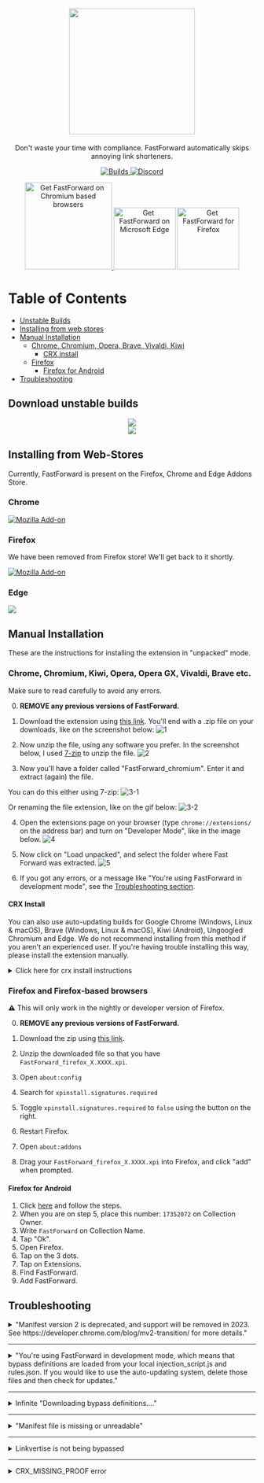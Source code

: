 <div align="center">
<h1><img src="https://fastforward.team/img/branding.png" width="256"></h1>
<p> Don't waste your time with compliance. FastForward automatically skips annoying link shorteners. </p>

<a href="https://github.com/FastForwardTeam/FastForward/blob/main/.github/workflows/main.yml" target="_blank"> <img alt="Builds" src="https://img.shields.io/github/actions/workflow/status/fastforwardteam/fastforward/main.yml?branch=main&label=Builds&style=for-the-badge&logo=githubactions"> </a>
<a href="https://discord.gg/RSAf7b5njt" target="_blank"> <img alt="Discord" src="https://img.shields.io/discord/876622516607656006?label=Our%20Discord&logo=discord&style=for-the-badge"> </a>


<a href="https://chromewebstore.google.com/detail/fastforward/icallnadddjmdinamnolclfjanhfoafe"><img src="https://user-images.githubusercontent.com/585534/107280622-91a8ea80-6a26-11eb-8d07-77c548b28665.png" alt="Get FastForward on Chromium based browsers" width="177"> </a>
<a href="https://microsoftedge.microsoft.com/addons/detail/fastforward/ldcclmkclhomnpcnccgbgleikchbnecl"><img src="https://user-images.githubusercontent.com/585534/107280673-a5ece780-6a26-11eb-9cc7-9fa9f9f81180.png" alt="Get FastForward on Microsoft Edge" width="126px"></a>
<a href="https://addons.mozilla.org/firefox/addon/fastforwardteam/"><img src="https://user-images.githubusercontent.com/585534/107280546-7b9b2a00-6a26-11eb-8f9f-f95932f4bfec.png" alt="Get FastForward for Firefox" width="126px"></a> 
</div>

# Table of Contents
- [Unstable Builds](#download-unstable-builds)
- [Installing from web stores](#installing-from-web-stores)
- [Manual Installation](#manual-installation)
  - [Chrome, Chromium, Opera, Brave, Vivaldi, Kiwi](#chrome-chromium-kiwi-opera-opera-gx-vivaldi-brave-etc)
     - [CRX install](#crx-install)
  - [Firefox](#firefox-and-firefox-based-browsers)
    - [Firefox for Android](#firefox-for-android)
- [Troubleshooting](#troubleshooting)

## Download unstable builds
<div align="center">
<a href="https://nightly.link/FastForwardTeam/FastForward/workflows/main/main/FastForward_chromium.zip"> <img src="https://img.shields.io/badge/Chrome-Dev%20builds-critical?style=for-the-badge&logo=googlechrome" /> </a>
  <br>
<a href="https://nightly.link/FastForwardTeam/FastForward/workflows/main/main/FastForward_firefox.zip"> <img src="https://img.shields.io/badge/Firefox-Dev%20builds-critical?style=for-the-badge&logo=firefoxbrowser" /> </a>
</div>

## Installing from Web-Stores

Currently, FastForward is present on the Firefox, Chrome and Edge Addons Store.

### Chrome
<a href="https://chromewebstore.google.com/detail/fastforward/icallnadddjmdinamnolclfjanhfoafe"> <img alt="Mozilla Add-on" src="https://img.shields.io/badge/get%20the%20extension-5648de?logo=googlechrome&style=for-the-badge&logoColor=white"/> </a>

### Firefox
We have been removed from Firefox store!
We'll get back to it shortly.

<a href="https://addons.mozilla.org/firefox/addon/fastforwardteam/"> <img alt="Mozilla Add-on" src="https://img.shields.io/badge/get%20the%20extension-5648de?logo=firefoxbrowser&style=for-the-badge"/> </a>

### Edge
<a href="https://microsoftedge.microsoft.com/addons/detail/fastforward/ldcclmkclhomnpcnccgbgleikchbnecl"> <img src="https://img.shields.io/badge/get%20the%20extension-5648de?style=for-the-badge&logo=microsoftedge&logoColor=blue" /> </a>



## Manual Installation
These are the instructions for installing the extension in "unpacked" mode.

### Chrome, Chromium, Kiwi, Opera, Opera GX, Vivaldi, Brave etc.
Make sure to read carefully to avoid any errors.

0. **REMOVE any previous versions of FastForward.**

1. Download the extension using [this link](https://nightly.link/FastForwardTeam/FastForward/workflows/main/main/FastForward_chromium.zip). You'll end with a .zip file on your downloads, like on the screenshot below:
![1](https://i.imgur.com/Nrdgd7R.png)

2. Now unzip the file, using any software you prefer. In the screenshot below, I used [7-zip](https://7-zip.org) to unzip the file.
![2](https://i.imgur.com/93GYoCm.png)

3. Now you'll have a folder called "FastForward_chromium". Enter it and extract (again) the file.

You can do this either using 7-zip:
![3-1](https://i.imgur.com/sQGRJXq.gif)


Or renaming the file extension, like on the gif below:
![3-2](https://i.imgur.com/JkhCV4q.gif)


4. Open the extensions page on your browser (type `chrome://extensions/` on the address bar) and turn on "Developer Mode", like in the image below.
![4](https://i.imgur.com/R1E7LlO.png)


5. Now click on "Load unpacked", and select the folder where Fast Forward was extracted.
![5](https://i.imgur.com/FFQGC2F.gif)

6. If you got any errors, or a message like "You're using FastForward in development mode", see the [Troubleshooting section](#troubleshooting).

#### CRX Install
You can also use auto-updating builds for Google Chrome (Windows, Linux & macOS), Brave (Windows, Linux & macOS), Kiwi (Android), Ungoogled Chromium and Edge. We do not recommend installing from this method if you aren't an experienced user. If you're having trouble installing this way, please install the extension manually.

<details> <summary> Click here for crx install instructions </summary>  

Please follow [the instructions here](https://github.com/FastForwardTeam/releases#installation-instructions) to install the extension using CRX mode.
</details>

### Firefox and Firefox-based browsers

⚠️ This will only work in the nightly or developer version of Firefox.


0. **REMOVE any previous versions of FastForward.**

1. Download the zip using [this link](https://nightly.link/FastForwardTeam/FastForward/workflows/main/main/FastForward_firefox.zip).
2. Unzip the downloaded file so that you have `FastForward_firefox_X.XXXX.xpi`.
3. Open `about:config`
4. Search for `xpinstall.signatures.required`
5. Toggle `xpinstall.signatures.required` to `false` using the button on the right.
6. Restart Firefox.
7. Open `about:addons`
8. Drag your `FastForward_firefox_X.XXXX.xpi` into Firefox, and click "add" when prompted.

#### Firefox for Android

1. Click [here](https://blog.mozilla.org/addons/2020/09/29/expanded-extension-support-in-firefox-for-android-nightly/) and follow the steps.
2. When you are on step 5, place this number: `17352072` on Collection Owner.
3. Write `FastForward` on Collection Name.
4. Tap "Ok".
5. Open Firefox.
6. Tap on the 3 dots.
7. Tap on Extensions.
8. Find FastForward.
9. Add FastForward.

## Troubleshooting
<details> <summary> "Manifest version 2 is deprecated, and support will be removed in 2023. See https://developer.chrome.com/blog/mv2-transition/ for more details." </summary>
  <br>

Just click on "clear all", this is just a warning, not an error.  
We are currently working on migrating the extension to MV3 to meet Google's deadlines.  
To read more about this, [click here](https://developer.chrome.com/blog/mv2-transition/).

<img src="https://i.imgur.com/zSYDpY0.png"/>

</details>

****

<details> <summary> "You're using FastForward in development mode, which means that bypass definitions are loaded from your local injection_script.js and rules.json. If you would like to use the auto-updating system, delete those files and then check for updates." </summary>
  <br>

Go to the folder where you extracted Fast Forward, and delete the two files below:

<img src="https://i.imgur.com/LZCTweB.png"/>

Then click "Download bypass definitions" on the settings page.
</details>

****

<details> <summary> Infinite "Downloading bypass definitions...." </summary>
  <br>

We have identified the issue and are working to fix this problem!

</details>

****

<details> <summary> "Manifest file is missing or unreadable" </summary>
  <br>
If you got this message:

<img src="https://media.discordapp.net/attachments/886785290700730379/1039633828362330152/image.png">

It's because you forgot to extract twice the file. Please re-read step 3.

</details>

****

<details> <summary> Linkvertise is not being bypassed </summary>


Copy and paste the contents of [this page](https://raw.githubusercontent.com/FastForwardTeam/FastForward/main/src/linkvertise.js).

Go to the extension settings and paste the contents of the file into the "Custom Bypasses" field, as shown below.

<img src="https://i.imgur.com/OqG0Er8.png">
</details>

****

<details> <summary> CRX_MISSING_PROOF error </summary>
<br> Don't waste your time trying to install the .crx version of the install, just install the unpacked version on this guide.
</details>
